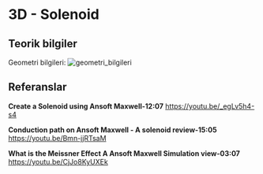 # 3D - Solenoid

## Teorik bilgiler
Geometri bilgileri:
![geometri_bilgileri](https://github.com/dagaca/Ansys-Maxwell-Portfolio/assets/80363244/3e24ec63-5aac-48e9-b2f0-571e3d8ebd21)


## Referanslar
**Create a Solenoid using Ansoft Maxwell-12:07**
https://youtu.be/_egLv5h4-s4 

**Conduction path on Ansoft Maxwell - A solenoid review-15:05**
https://youtu.be/Bmn-jjRTsaM 

**What is the Meissner Effect A Ansoft Maxwell Simulation view-03:07**
https://youtu.be/CjJo8KyUXEk 
